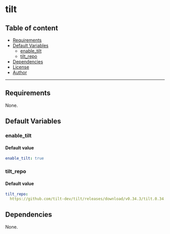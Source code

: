 # tilt

## Table of content

- [Requirements](#requirements)
- [Default Variables](#default-variables)
  - [enable_tilt](#enable_tilt)
  - [tilt_repo](#tilt_repo)
- [Dependencies](#dependencies)
- [License](#license)
- [Author](#author)

---

## Requirements

None.

## Default Variables

### enable_tilt

#### Default value

```YAML
enable_tilt: true
```

### tilt_repo

#### Default value

```YAML
tilt_repo: 
  https://github.com/tilt-dev/tilt/releases/download/v0.34.3/tilt.0.34.3.linux.x86_64.tar.gz
```

## Dependencies

None.
